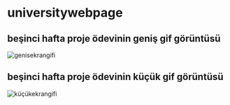 # universitywebpage
## beşinci hafta proje ödevinin geniş gif görüntüsü
![genisekrangifi](https://github.com/hanifebilgili/universitywebpage/blob/main/genisekran.gif)
## beşinci hafta proje ödevinin küçük gif görüntüsü
![küçükekrangifi](https://github.com/hanifebilgili/universitywebpage/commit/7d143d8698c634cdeae8586bedd4926354ccd0f7)
